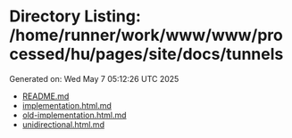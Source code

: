 # Directory Listing: /home/runner/work/www/www/processed/hu/pages/site/docs/tunnels
Generated on: Wed May  7 05:12:26 UTC 2025

- [README.md](README.md)
- [implementation.html.md](implementation.html.md)
- [old-implementation.html.md](old-implementation.html.md)
- [unidirectional.html.md](unidirectional.html.md)
